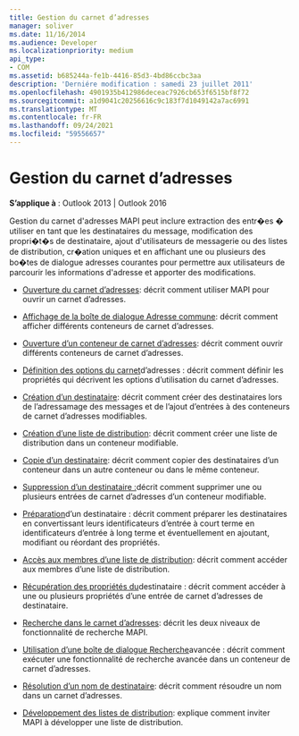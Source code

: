 ```yaml
---
title: Gestion du carnet d’adresses
manager: soliver
ms.date: 11/16/2014
ms.audience: Developer
ms.localizationpriority: medium
api_type:
- COM
ms.assetid: b685244a-fe1b-4416-85d3-4bd86ccbc3aa
description: 'Derniére modification : samedi 23 juillet 2011'
ms.openlocfilehash: 4901935b412986deceac7926cb653f6515bf8f72
ms.sourcegitcommit: a1d9041c20256616c9c183f7d1049142a7ac6991
ms.translationtype: MT
ms.contentlocale: fr-FR
ms.lasthandoff: 09/24/2021
ms.locfileid: "59556657"
---
```

# <a name="handling-the-address-book"></a>Gestion du carnet d’adresses
  
**S’applique à** : Outlook 2013 | Outlook 2016 
  
Gestion du carnet d'adresses MAPI peut inclure extraction des entr�es � utiliser en tant que les destinataires du message, modification des propri�t�s de destinataire, ajout d'utilisateurs de messagerie ou des listes de distribution, cr�ation uniques et en affichant une ou plusieurs des bo�tes de dialogue adresses courantes pour permettre aux utilisateurs de parcourir les informations d'adresse et apporter des modifications.

- [Ouverture du carnet d’adresses](opening-the-address-book.md): décrit comment utiliser MAPI pour ouvrir un carnet d’adresses.
    
- [Affichage de la boîte de dialogue Adresse commune](displaying-the-common-address-dialog-box.md): décrit comment afficher différents conteneurs de carnet d’adresses.
    
- [Ouverture d’un conteneur de carnet d’adresses](opening-an-address-book-container.md): décrit comment ouvrir différents conteneurs de carnet d’adresses.
    
- [Définition des options du carnet](setting-address-book-options.md)d’adresses : décrit comment définir les propriétés qui décrivent les options d’utilisation du carnet d’adresses.
    
- [Création d’un destinataire](creating-a-recipient.md): décrit comment créer des destinataires lors de l’adressamage des messages et de l’ajout d’entrées à des conteneurs de carnet d’adresses modifiables.
    
- [Création d’une liste de distribution](creating-a-distribution-list.md): décrit comment créer une liste de distribution dans un conteneur modifiable.
    
- [Copie d’un destinataire](copying-a-recipient.md): décrit comment copier des destinataires d’un conteneur dans un autre conteneur ou dans le même conteneur.
    
- [Suppression d’un destinataire :](deleting-a-recipient.md)décrit comment supprimer une ou plusieurs entrées de carnet d’adresses d’un conteneur modifiable.
    
- [Préparation](preparing-a-recipient.md)d’un destinataire : décrit comment préparer les destinataires en convertissant leurs identificateurs d’entrée à court terme en identificateurs d’entrée à long terme et éventuellement en ajoutant, modifiant ou réordant des propriétés.
    
- [Accès aux membres d’une liste de distribution](accessing-the-members-of-a-distribution-list.md): décrit comment accéder aux membres d’une liste de distribution.
    
- [Récupération des propriétés du](retrieving-recipient-properties.md)destinataire : décrit comment accéder à une ou plusieurs propriétés d’une entrée de carnet d’adresses de destinataire.
    
- [Recherche dans le carnet d’adresses](searching-the-address-book.md): décrit les deux niveaux de fonctionnalité de recherche MAPI. 
    
- [Utilisation d’une boîte de dialogue Recherche](using-an-advanced-search-dialog-box.md)avancée : décrit comment exécuter une fonctionnalité de recherche avancée dans un conteneur de carnet d’adresses.
    
- [Résolution d’un nom de destinataire](resolving-a-recipient-name.md): décrit comment résoudre un nom dans un carnet d’adresses.
    
- [Développement des listes de distribution](expanding-distribution-lists.md): explique comment inviter MAPI à développer une liste de distribution.
    

